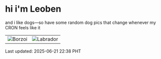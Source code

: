 # hi i'm Leoben

and i like dogs—so have some random dog pics that change whenever my CRON feels like it

|  |  |
|--------|----------|
| ![Borzoi](https://random-dog-vercel.vercel.app/api/random-borzoi?v=1750516707) | ![Labrador](https://random-dog-vercel.vercel.app/api/random-labrador?v=1750516707) |

Last updated: 2025-06-21 22:38 PHT
